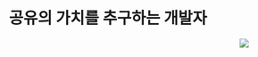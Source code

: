<div align="center">
  <h1>공유의 가치를 추구하는 개발자</h1>
</div>
<div align="right">
  <a href="https://hits.seeyoufarm.com"><img src="https://hits.seeyoufarm.com/api/count/incr/badge.svg?url=https%3A%2F%2Fgithub.com%2Fhadevyi&count_bg=%23ACA7CB&title_bg=%23555555&icon=&icon_color=%23E7E7E7&title=hits&edge_flat=false"/></a>
</div>
